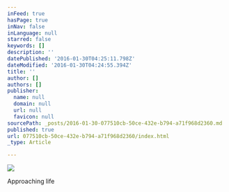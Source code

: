 ```yaml
---
inFeed: true
hasPage: true
inNav: false
inLanguage: null
starred: false
keywords: []
description: ''
datePublished: '2016-01-30T04:25:11.798Z'
dateModified: '2016-01-30T04:24:55.394Z'
title: ''
author: []
authors: []
publisher:
  name: null
  domain: null
  url: null
  favicon: null
sourcePath: _posts/2016-01-30-077510cb-50ce-432e-b794-a71f968d2360.md
published: true
url: 077510cb-50ce-432e-b794-a71f968d2360/index.html
_type: Article

---
```

![](https://the-grid-user-content.s3-us-west-2.amazonaws.com/c048e29e-e844-4d07-80e1-7a8bfe9bf20f.jpg)

Approaching life
